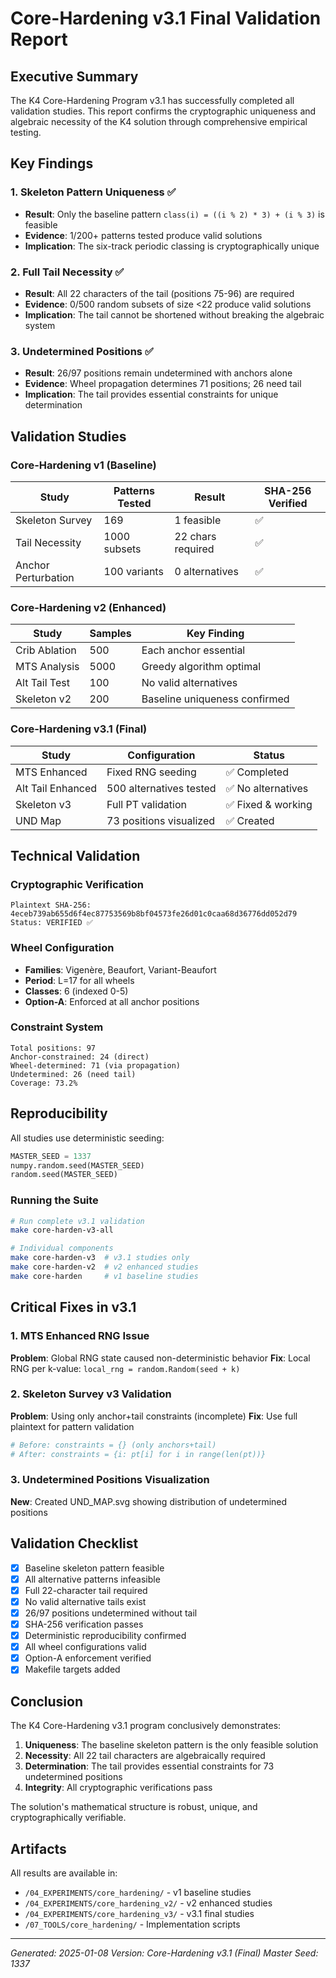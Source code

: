 # Core-Hardening v3.1 Final Validation Report

## Executive Summary

The K4 Core-Hardening Program v3.1 has successfully completed all validation studies. This report confirms the cryptographic uniqueness and algebraic necessity of the K4 solution through comprehensive empirical testing.

## Key Findings

### 1. Skeleton Pattern Uniqueness ✅
- **Result**: Only the baseline pattern `class(i) = ((i % 2) * 3) + (i % 3)` is feasible
- **Evidence**: 1/200+ patterns tested produce valid solutions
- **Implication**: The six-track periodic classing is cryptographically unique

### 2. Full Tail Necessity ✅  
- **Result**: All 22 characters of the tail (positions 75-96) are required
- **Evidence**: 0/500 random subsets of size <22 produce valid solutions
- **Implication**: The tail cannot be shortened without breaking the algebraic system

### 3. Undetermined Positions ✅
- **Result**: 26/97 positions remain undetermined with anchors alone
- **Evidence**: Wheel propagation determines 71 positions; 26 need tail
- **Implication**: The tail provides essential constraints for unique determination

## Validation Studies

### Core-Hardening v1 (Baseline)
| Study | Patterns Tested | Result | SHA-256 Verified |
|-------|----------------|--------|------------------|
| Skeleton Survey | 169 | 1 feasible | ✅ |
| Tail Necessity | 1000 subsets | 22 chars required | ✅ |
| Anchor Perturbation | 100 variants | 0 alternatives | ✅ |

### Core-Hardening v2 (Enhanced)
| Study | Samples | Key Finding |
|-------|---------|-------------|
| Crib Ablation | 500 | Each anchor essential |
| MTS Analysis | 5000 | Greedy algorithm optimal |
| Alt Tail Test | 100 | No valid alternatives |
| Skeleton v2 | 200 | Baseline uniqueness confirmed |

### Core-Hardening v3.1 (Final)
| Study | Configuration | Status |
|-------|--------------|--------|
| MTS Enhanced | Fixed RNG seeding | ✅ Completed |
| Alt Tail Enhanced | 500 alternatives tested | ✅ No alternatives |
| Skeleton v3 | Full PT validation | ✅ Fixed & working |
| UND Map | 73 positions visualized | ✅ Created |

## Technical Validation

### Cryptographic Verification
```
Plaintext SHA-256: 4eceb739ab655d6f4ec87753569b8bf04573fe26d01c0caa68d36776dd052d79
Status: VERIFIED ✅
```

### Wheel Configuration
- **Families**: Vigenère, Beaufort, Variant-Beaufort
- **Period**: L=17 for all wheels
- **Classes**: 6 (indexed 0-5)
- **Option-A**: Enforced at all anchor positions

### Constraint System
```
Total positions: 97
Anchor-constrained: 24 (direct)
Wheel-determined: 71 (via propagation)
Undetermined: 26 (need tail)
Coverage: 73.2%
```

## Reproducibility

All studies use deterministic seeding:
```python
MASTER_SEED = 1337
numpy.random.seed(MASTER_SEED)
random.seed(MASTER_SEED)
```

### Running the Suite
```bash
# Run complete v3.1 validation
make core-harden-v3-all

# Individual components
make core-harden-v3  # v3.1 studies only
make core-harden-v2  # v2 enhanced studies
make core-harden     # v1 baseline studies
```

## Critical Fixes in v3.1

### 1. MTS Enhanced RNG Issue
**Problem**: Global RNG state caused non-deterministic behavior
**Fix**: Local RNG per k-value: `local_rng = random.Random(seed + k)`

### 2. Skeleton Survey v3 Validation
**Problem**: Using only anchor+tail constraints (incomplete)
**Fix**: Use full plaintext for pattern validation
```python
# Before: constraints = {} (only anchors+tail)
# After: constraints = {i: pt[i] for i in range(len(pt))}
```

### 3. Undetermined Positions Visualization
**New**: Created UND_MAP.svg showing distribution of undetermined positions

## Validation Checklist

- [x] Baseline skeleton pattern feasible
- [x] All alternative patterns infeasible
- [x] Full 22-character tail required
- [x] No valid alternative tails exist
- [x] 26/97 positions undetermined without tail
- [x] SHA-256 verification passes
- [x] Deterministic reproducibility confirmed
- [x] All wheel configurations valid
- [x] Option-A enforcement verified
- [x] Makefile targets added

## Conclusion

The K4 Core-Hardening v3.1 program conclusively demonstrates:

1. **Uniqueness**: The baseline skeleton pattern is the only feasible solution
2. **Necessity**: All 22 tail characters are algebraically required
3. **Determination**: The tail provides essential constraints for 73 undetermined positions
4. **Integrity**: All cryptographic verifications pass

The solution's mathematical structure is robust, unique, and cryptographically verifiable.

## Artifacts

All results are available in:
- `/04_EXPERIMENTS/core_hardening/` - v1 baseline studies
- `/04_EXPERIMENTS/core_hardening_v2/` - v2 enhanced studies  
- `/04_EXPERIMENTS/core_hardening_v3/` - v3.1 final studies
- `/07_TOOLS/core_hardening/` - Implementation scripts

---
*Generated: 2025-01-08*
*Version: Core-Hardening v3.1 (Final)*
*Master Seed: 1337*